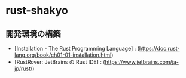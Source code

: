 # rust-shakyo

## 開発環境の構築

- [Installation - The Rust Programming Language] : (https://doc.rust-lang.org/book/ch01-01-installation.html)
- [RustRover: JetBrains の Rust IDE] : (https://www.jetbrains.com/ja-jp/rust/)
